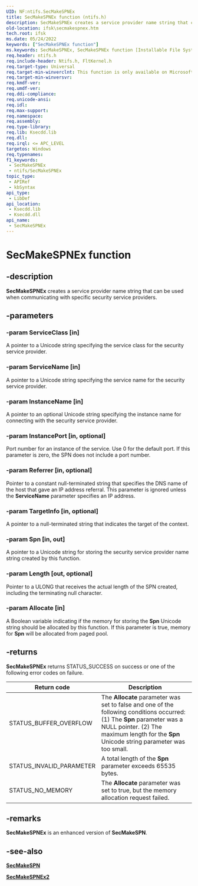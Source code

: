 ```yaml
---
UID: NF:ntifs.SecMakeSPNEx
title: SecMakeSPNEx function (ntifs.h)
description: SecMakeSPNEx creates a service provider name string that can be used when communicating with specific security service providers.
old-location: ifsk\secmakespnex.htm
tech.root: ifsk
ms.date: 05/24/2022
keywords: ["SecMakeSPNEx function"]
ms.keywords: SecMakeSPNEx, SecMakeSPNEx function [Installable File System Drivers], ifsk.secmakespnex, ksecddref_3c4441b9-ed78-473f-ac3c-35a644018499.xml, ntifs/SecMakeSPNEx
req.header: ntifs.h
req.include-header: Ntifs.h, FltKernel.h
req.target-type: Universal
req.target-min-winverclnt: This function is only available on Microsoft Windows XP and later.
req.target-min-winversvr: 
req.kmdf-ver: 
req.umdf-ver: 
req.ddi-compliance: 
req.unicode-ansi: 
req.idl: 
req.max-support: 
req.namespace: 
req.assembly: 
req.type-library: 
req.lib: Ksecdd.lib
req.dll: 
req.irql: <= APC_LEVEL
targetos: Windows
req.typenames: 
f1_keywords:
 - SecMakeSPNEx
 - ntifs/SecMakeSPNEx
topic_type:
 - APIRef
 - kbSyntax
api_type:
 - LibDef
api_location:
 - Ksecdd.lib
 - Ksecdd.dll
api_name:
 - SecMakeSPNEx
---
```


# SecMakeSPNEx function

## -description

**SecMakeSPNEx** creates a service provider name string that can be used when communicating with specific security service providers.

## -parameters

### -param ServiceClass [in]

A pointer to a Unicode string specifying the service class for the security service provider.

### -param ServiceName [in]

A pointer to a Unicode string specifying the service name for the security service provider.

### -param InstanceName [in]

A pointer to an optional Unicode string specifying the instance name for connecting with the security service provider.

### -param InstancePort [in, optional]

Port number for an instance of the service. Use 0 for the default port. If this parameter is zero, the SPN does not include a port number.

### -param Referrer [in, optional]

Pointer to a constant null-terminated string that specifies the DNS name of the host that gave an IP address referral. This parameter is ignored unless the **ServiceName** parameter specifies an IP address.

### -param TargetInfo [in, optional]

A pointer to a null-terminated string that indicates the target of the context.

### -param Spn [in, out]

A pointer to a Unicode string for storing the security service provider name string created by this function.

### -param Length [out, optional]

Pointer to a ULONG that receives the actual length of the SPN created, including the terminating null character.

### -param Allocate [in]

A Boolean variable indicating if the memory for storing the **Spn** Unicode string should be allocated by this function. If this parameter is true, memory for **Spn** will be allocated from paged pool.

## -returns

**SecMakeSPNEx** returns STATUS_SUCCESS on success or one of the following error codes on failure.

| Return code | Description |
| ----------- | ----------- |
| STATUS_BUFFER_OVERFLOW | The **Allocate** parameter was set to false and one of the following conditions occurred: (1) The **Spn** parameter was a NULL pointer. (2) The maximum length for the **Spn** Unicode string parameter was too small. |
| STATUS_INVALID_PARAMETER | A total length of the **Spn** parameter exceeds 65535 bytes. |
| STATUS_NO_MEMORY | The **Allocate** parameter was set to true, but the memory allocation request failed. |

## -remarks

**SecMakeSPNEx** is an enhanced version of **SecMakeSPN**.

## -see-also

[**SecMakeSPN**](nf-ntifs-secmakespn.md)

[**SecMakeSPNEx2**](nf-ntifs-secmakespnex2.md)
